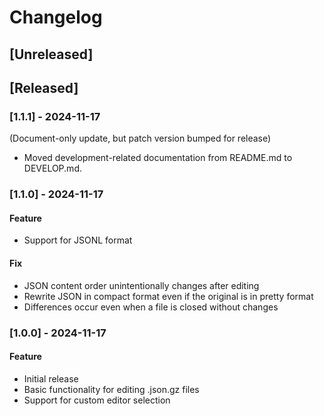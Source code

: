 # Changelog

## [Unreleased]

## [Released]

### [1.1.1] - 2024-11-17

(Document-only update, but patch version bumped for release)

- Moved development-related documentation from README.md to DEVELOP.md.

### [1.1.0] - 2024-11-17

#### Feature

- Support for JSONL format

#### Fix

- JSON content order unintentionally changes after editing
- Rewrite JSON in compact format even if the original is in pretty format
- Differences occur even when a file is closed without changes

### [1.0.0] - 2024-11-17

#### Feature

- Initial release
- Basic functionality for editing .json.gz files
- Support for custom editor selection
